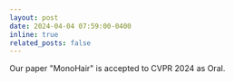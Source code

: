 ```yaml
---
layout: post
date: 2024-04-04 07:59:00-0400
inline: true
related_posts: false
---
```

Our paper "MonoHair" is accepted to CVPR 2024 as Oral.